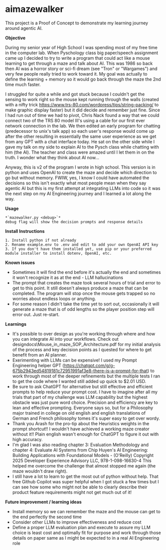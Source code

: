 # aimazewalker
This project is a Proof of Concept to demonstrate my learning journey around agentic AI.

**Objective** 

During my senior year of High School I was spending most of my free time in the computer lab.   When Pyschology class big paper/speech assignment came up I decided to try to write a program that could act like a mouse learning to get through a maze and talk about AI.   This was 1986 so back then AI was a horror story or sci-fi dream (see "Tron" or "Wargames") and very few people really tried to work toward it.   My goal was actually to define the learning + memory so it would go back through the maze the 2nd time much faster.  

I struggled for quite a while and got stuck because I couldn't get the sensing to work right so the mouse kept running through the walls (created with a nifty trick https://www.trs-80.com/wordpress/tips/string-packing/ to make graphic display faster) but it did decide and remember just fine.   Since I had run out of time we had to pivot, Chris Nack found a way that we could connect two of the TRS 80 model III's using a cable for our first ever network connection in the lab.  We then edited an early program for chatting (predecessor to unix's talk app) so each user's response would come up after the other resulting in essentially the same user experience as we get from any GPT with a chat interface today.   He sat on the other side while I gave my talk on my side to explain AI to the Pysch class while chatting with him (the AI).   The teacher and class were amazed until I let them in on the truth.  I wonder what they think about AI now...

Anyway, this is v2 of the program I wrote in high school.  This version is in python and uses OpenAI to create the maze and decide which direction to go but without memory.  FWIW, yes, I know I could have automated the decisions so this isn't exactly what most people mean when they say agentic AI but this is my first attempt at integrating LLMs into code so it was the next step on my AI Engineering journey and I learned a lot along the way.

**Usage**  

    *`mazewalker.py <debug>`*
    debug flag will show the decision prompts and response details

**Install Instructions**

    1. Install python if not already
    2. Rename example.env to .env and edit to add your own OpenAI API key
    3. If you don't have them installed yet, use pip or your preferred module installer to install dotenv, OpenAI, etc.

**Known issues**

- Sometimes it will find the end before it's actually the end and sometimes it won't recognize it as at the end - LLM hallucinations
- The prompt that creates the maze took several hours of trial and error to get to this point.   It still doesn't always produce a maze that can be completed.  The program will stop once the mouse gets trapped so no worries about endless loops or anything.
- For some reason I didn't take the time yet to sort out, occasionally it will generate a maze that is of odd lengths so the player position step will error out.   Just re-start.

**Learnings** 

- It's possible to over design as you're working through where and how you can integrate AI into your workflows.   Check out designdocs\Mouse_in_maze_SOP_Architecture.pdf for my initial analysis of the process and key decision points as I quested for where to get benefit from an AI planner.
- Exerimenting with LLMs can be expensive!  I used my Prompt Engineering helper GPT (https://chatgpt.com/g/g-675b2943ed54819181c72951991af3e8-there-is-a-prompt-for-that) to work through most of the deeper refinements but the multiple tests I ran to get the code where I wanted still added up quick to $2.01 USD.   
- Be sure to ask ChatGPT for alternative but still effective and efficient prompts to help reduce your prompt cost.  I have to imagine after all my trials that part of my challenge was LLM capability but the highest obstacle was just pure word choice.   Precision and efficiency are key to lean and effective prompting.  Everyone says so, but for a Philosophy major trained in college on old english and english translations of German and French philosophy tomes it's super easy to get over wordy.
- Thank you Arash for the pro-tip about the Heuristics weights in the prompt shortcut!!   I wouldn't have achieved a working maze creator without it!! Plain english wasn't enough for ChatGPT to figure it out with high accuracy.
- I'm glad I was also reading chapter 3: Evaluation Methodology and chapter 4: Evaluate AI Systems from Chip Huyen's AI Engineering: Building Applications with Foundational Models - (O'Reilly) Copyright 2025 Developer Experience Advisory LLC, 978-1-098-16630-4   This helped me overcome the challenge that almost stopped me again (the maze wouldn't draw right).
- I still have a lot to learn to get the most out of python without help.  That free Github Copilot was super helpful when I got stuck a few times but I can see how some who might not be able to clearly describe their product feature requirements might not get much out of it!

**Future improvement / learning ideas**

- Install memory so we can remember the maze and the mouse can get to the end perfectly the second time
- Consider other LLMs to improve effectiveness and reduce cost
- Define a proper LLM evaluation plan and execute to assure my LLM choice is least cost and optimally fit for purpose and work through those details on paper same as I might be expected to in a real AI Engineering role 
